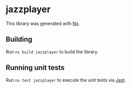 # jazzplayer

This library was generated with [Nx](https://nx.dev).

## Building

Run `nx build jazzplayer` to build the library.

## Running unit tests

Run `nx test jazzplayer` to execute the unit tests via [Jest](https://jestjs.io).
